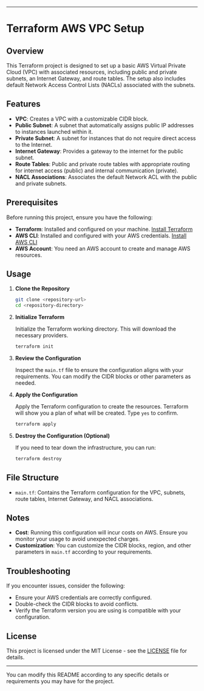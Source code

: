 

---

# Terraform AWS VPC Setup

## Overview

This Terraform project is designed to set up a basic AWS Virtual Private Cloud (VPC) with associated resources, including public and private subnets, an Internet Gateway, and route tables. The setup also includes default Network Access Control Lists (NACLs) associated with the subnets.

## Features

- **VPC**: Creates a VPC with a customizable CIDR block.
- **Public Subnet**: A subnet that automatically assigns public IP addresses to instances launched within it.
- **Private Subnet**: A subnet for instances that do not require direct access to the Internet.
- **Internet Gateway**: Provides a gateway to the internet for the public subnet.
- **Route Tables**: Public and private route tables with appropriate routing for internet access (public) and internal communication (private).
- **NACL Associations**: Associates the default Network ACL with the public and private subnets.

## Prerequisites

Before running this project, ensure you have the following:

- **Terraform**: Installed and configured on your machine. [Install Terraform](https://learn.hashicorp.com/tutorials/terraform/install-cli)
- **AWS CLI**: Installed and configured with your AWS credentials. [Install AWS CLI](https://aws.amazon.com/cli/)
- **AWS Account**: You need an AWS account to create and manage AWS resources.

## Usage

1. **Clone the Repository**

   ```bash
   git clone <repository-url>
   cd <repository-directory>
   ```

2. **Initialize Terraform**

   Initialize the Terraform working directory. This will download the necessary providers.

   ```bash
   terraform init
   ```

3. **Review the Configuration**

   Inspect the `main.tf` file to ensure the configuration aligns with your requirements. You can modify the CIDR blocks or other parameters as needed.

4. **Apply the Configuration**

   Apply the Terraform configuration to create the resources. Terraform will show you a plan of what will be created. Type `yes` to confirm.

   ```bash
   terraform apply
   ```

5. **Destroy the Configuration (Optional)**

   If you need to tear down the infrastructure, you can run:

   ```bash
   terraform destroy
   ```

## File Structure

- `main.tf`: Contains the Terraform configuration for the VPC, subnets, route tables, Internet Gateway, and NACL associations.

## Notes

- **Cost**: Running this configuration will incur costs on AWS. Ensure you monitor your usage to avoid unexpected charges.
- **Customization**: You can customize the CIDR blocks, region, and other parameters in `main.tf` according to your requirements.

## Troubleshooting

If you encounter issues, consider the following:

- Ensure your AWS credentials are correctly configured.
- Double-check the CIDR blocks to avoid conflicts.
- Verify the Terraform version you are using is compatible with your configuration.

## License

This project is licensed under the MIT License - see the [LICENSE](LICENSE) file for details.

---

You can modify this README according to any specific details or requirements you may have for the project.
